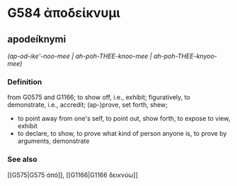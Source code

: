 # G584 ἀποδείκνυμι

## apodeíknymi

_(ap-od-ike'-noo-mee | ah-poh-THEE-knoo-mee | ah-poh-THEE-knyoo-mee)_

### Definition

from G0575 and G1166; to show off, i.e., exhibit; figuratively, to demonstrate, i.e., accredit; (ap-)prove, set forth, shew; 

- to point away from one's self, to point out, show forth, to expose to view, exhibit
- to declare, to show, to prove what kind of person anyone is, to prove by arguments, demonstrate

### See also

[[G575|G575 ἀπό]], [[G1166|G1166 δεικνύω]]
